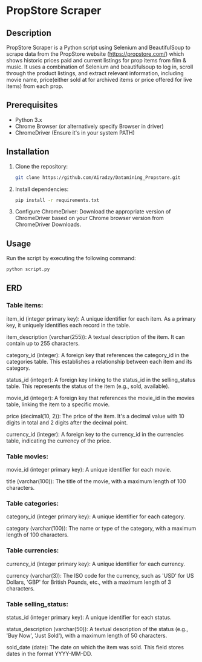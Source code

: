 # PropStore Scraper

## Description
PropStore Scraper is a Python script using Selenium and BeautifulSoup to scrape data from the PropStore website (https://propstore.com/) which shows historic prices paid and current listings for prop items from film & music. It uses a combination of Selenium and beautifulsoup to log in, scroll through the product listings, 
and extract relevant information, including movie name, price(either sold at for archived items or price offered for live items) from each prop.

## Prerequisites
- Python 3.x
- Chrome Browser (or alternatively specify Browser in driver)
- ChromeDriver (Ensure it's in your system PATH)

## Installation
1. Clone the repository:
   ```bash
   git clone https://github.com/Airadzy/Datamining_Propstore.git
   
2. Install dependencies:

   ```bash 
   pip install -r requirements.txt

3. Configure ChromeDriver:
Download the appropriate version of ChromeDriver based on your Chrome browser version from ChromeDriver Downloads.

## Usage
Run the script by executing the following command:
   
   ```bash 
   python script.py
   ```

## ERD

### Table items:

item_id (integer primary key): A unique identifier for each item. As a primary key, it uniquely identifies each record in the table.

item_description (varchar(255)): A textual description of the item. It can contain up to 255 characters.

category_id (integer): A foreign key that references the category_id in the categories table. This establishes a relationship between each item and its category.

status_id (integer): A foreign key linking to the status_id in the selling_status table. This represents the status of the item (e.g., sold, available).

movie_id (integer): A foreign key that references the movie_id in the movies table, linking the item to a specific movie.

price (decimal(10, 2)): The price of the item. It's a decimal value with 10 digits in total and 2 digits after the decimal point.

currency_id (integer): A foreign key to the currency_id in the currencies table, indicating the currency of the price.

### Table movies:

movie_id (integer primary key): A unique identifier for each movie.

title (varchar(100)): The title of the movie, with a maximum length of 100 characters.

### Table categories:

category_id (integer primary key): A unique identifier for each category.

category (varchar(100)): The name or type of the category, with a maximum length of 100 characters.

### Table currencies:

currency_id (integer primary key): A unique identifier for each currency.

currency (varchar(3)): The ISO code for the currency, such as 'USD' for US Dollars, 'GBP' for British Pounds, etc., with a maximum length of 3 characters.

### Table selling_status:

status_id (integer primary key): A unique identifier for each status.

status_description (varchar(50)): A textual description of the status (e.g., 'Buy Now', 'Just Sold'), with a maximum length of 50 characters.

sold_date (date): The date on which the item was sold. This field stores dates in the format YYYY-MM-DD.
